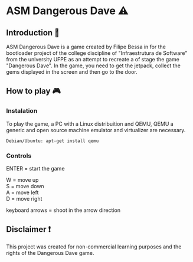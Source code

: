 # ASM Dangerous Dave :warning:

## Introduction 📖

ASM Dangerous Dave is a game created by Filipe Bessa in for the bootloader project of the college discipline of "Infraestrutura de Software" from the university UFPE as an attempt to recreate a of stage the game "Dangerous Dave".
In the game, you need to get the jetpack, collect the gems displayed in the screen and then go to the door.

## How to play 🎮

### Instalation

To play the game, a PC with a Linux distribuition and QEMU, QEMU a generic and open source machine emulator and virtualizer are necessary.

```
Debian/Ubuntu: apt-get install qemu
```

### Controls

ENTER = start the game

W = move up  
S = move down  
A = move left  
D = move right

keyboard arrows = shoot in the arrow direction

## Disclaimer ❗

This project was created for non-commercial learning purposes and the rights of the Dangerous Dave game.

